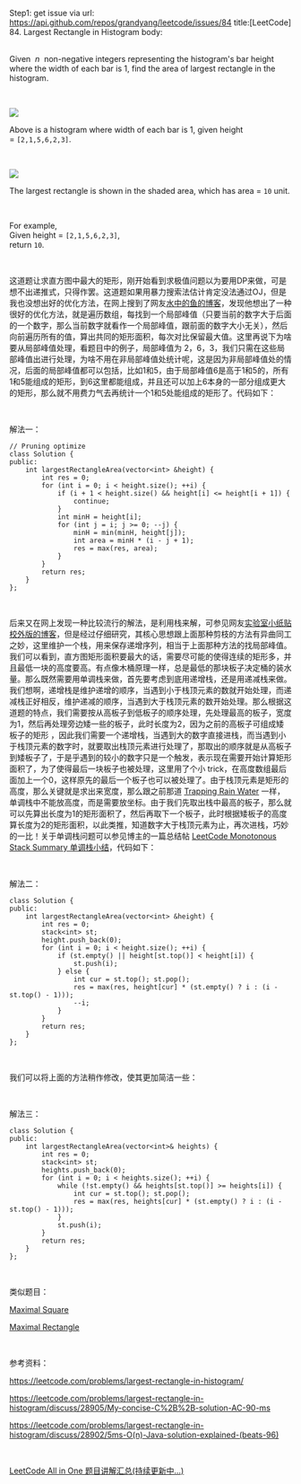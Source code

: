 Step1: get issue via url: https://api.github.com/repos/grandyang/leetcode/issues/84 
 title:[LeetCode] 84. Largest Rectangle in Histogram 
 body:  
  

Given  _n_  non-negative integers representing the histogram's bar height where the width of each bar is 1, find the area of largest rectangle in the histogram.

 

![](https://img2018.cnblogs.com/blog/391947/201905/391947-20190527234324820-35463424.png)

Above is a histogram where width of each bar is 1, given height = `[2,1,5,6,2,3]`.

 

![](https://img2018.cnblogs.com/blog/391947/201905/391947-20190527234338918-926009270.png)

The largest rectangle is shown in the shaded area, which has area = `10` unit.

 

For example,  
Given height = `[2,1,5,6,2,3]`,  
return `10`.

 

这道题让求直方图中最大的矩形，刚开始看到求极值问题以为要用DP来做，可是想不出递推式，只得作罢。这道题如果用暴力搜索法估计肯定没法通过OJ，但是我也没想出好的优化方法，在网上搜到了网友[水中的鱼的博客](http://fisherlei.blogspot.com/2012/12/leetcode-largest-rectangle-in-histogram.html)，发现他想出了一种很好的优化方法，就是遍历数组，每找到一个局部峰值（只要当前的数字大于后面的一个数字，那么当前数字就看作一个局部峰值，跟前面的数字大小无关），然后向前遍历所有的值，算出共同的矩形面积，每次对比保留最大值。这里再说下为啥要从局部峰值处理，看题目中的例子，局部峰值为 2，6，3，我们只需在这些局部峰值出进行处理，为啥不用在非局部峰值处统计呢，这是因为非局部峰值处的情况，后面的局部峰值都可以包括，比如1和5，由于局部峰值6是高于1和5的，所有1和5能组成的矩形，到6这里都能组成，并且还可以加上6本身的一部分组成更大的矩形，那么就不用费力气去再统计一个1和5处能组成的矩形了。代码如下：

 

解法一： 
    
    
    // Pruning optimize
    class Solution {
    public:
        int largestRectangleArea(vector<int> &height) {
            int res = 0;
            for (int i = 0; i < height.size(); ++i) {
                if (i + 1 < height.size() && height[i] <= height[i + 1]) {
                    continue;
                }
                int minH = height[i];
                for (int j = i; j >= 0; --j) {
                    minH = min(minH, height[j]);
                    int area = minH * (i - j + 1);
                    res = max(res, area);
                }
            }
            return res;
        }
    };

 

后来又在网上发现一种比较流行的解法，是利用栈来解，可参见网友[实验室小纸贴校外版的博客](http://www.cnblogs.com/lichen782/p/leetcode_Largest_Rectangle_in_Histogram.html)，但是经过仔细研究，其核心思想跟上面那种剪枝的方法有异曲同工之妙，这里维护一个栈，用来保存递增序列，相当于上面那种方法的找局部峰值。我们可以看到，直方图矩形面积要最大的话，需要尽可能的使得连续的矩形多，并且最低一块的高度要高。有点像木桶原理一样，总是最低的那块板子决定桶的装水量。那么既然需要用单调栈来做，首先要考虑到底用递增栈，还是用递减栈来做。我们想啊，递增栈是维护递增的顺序，当遇到小于栈顶元素的数就开始处理，而递减栈正好相反，维护递减的顺序，当遇到大于栈顶元素的数开始处理。那么根据这道题的特点，我们需要按从高板子到低板子的顺序处理，先处理最高的板子，宽度为1，然后再处理旁边矮一些的板子，此时长度为2，因为之前的高板子可组成矮板子的矩形 ，因此我们需要一个递增栈，当遇到大的数字直接进栈，而当遇到小于栈顶元素的数字时，就要取出栈顶元素进行处理了，那取出的顺序就是从高板子到矮板子了，于是乎遇到的较小的数字只是一个触发，表示现在需要开始计算矩形面积了，为了使得最后一块板子也被处理，这里用了个小 trick，在高度数组最后面加上一个0，这样原先的最后一个板子也可以被处理了。由于栈顶元素是矩形的高度，那么关键就是求出来宽度，那么跟之前那道 [Trapping Rain Water](http://www.cnblogs.com/grandyang/p/4402392.html) 一样，单调栈中不能放高度，而是需要放坐标。由于我们先取出栈中最高的板子，那么就可以先算出长度为1的矩形面积了，然后再取下一个板子，此时根据矮板子的高度算长度为2的矩形面积，以此类推，知道数字大于栈顶元素为止，再次进栈，巧妙的一比！关于单调栈问题可以参见博主的一篇总结帖 [LeetCode Monotonous Stack Summary 单调栈小结](http://www.cnblogs.com/grandyang/p/8887985.html)，代码如下：

 

解法二： 
    
    
    class Solution {
    public:
        int largestRectangleArea(vector<int> &height) {
            int res = 0;
            stack<int> st;
            height.push_back(0);
            for (int i = 0; i < height.size(); ++i) {
                if (st.empty() || height[st.top()] < height[i]) {
                    st.push(i);
                } else {
                    int cur = st.top(); st.pop();
                    res = max(res, height[cur] * (st.empty() ? i : (i - st.top() - 1)));
                    --i;
                }     
            }
            return res;
        }
    };

 

我们可以将上面的方法稍作修改，使其更加简洁一些：

 

解法三：
    
    
    class Solution {
    public:
        int largestRectangleArea(vector<int>& heights) {
            int res = 0;
            stack<int> st;
            heights.push_back(0);
            for (int i = 0; i < heights.size(); ++i) {
                while (!st.empty() && heights[st.top()] >= heights[i]) {
                    int cur = st.top(); st.pop();
                    res = max(res, heights[cur] * (st.empty() ? i : (i - st.top() - 1)));
                }
                st.push(i);
            }
            return res;
        }
    };

 

类似题目：

[Maximal Square](http://www.cnblogs.com/grandyang/p/4550604.html)

[Maximal Rectangle](http://www.cnblogs.com/grandyang/p/4322667.html)

 

参考资料：

<https://leetcode.com/problems/largest-rectangle-in-histogram/>

<https://leetcode.com/problems/largest-rectangle-in-histogram/discuss/28905/My-concise-C%2B%2B-solution-AC-90-ms>

<https://leetcode.com/problems/largest-rectangle-in-histogram/discuss/28902/5ms-O(n)-Java-solution-explained-(beats-96)>

 

[LeetCode All in One 题目讲解汇总(持续更新中...)](http://www.cnblogs.com/grandyang/p/4606334.html)
